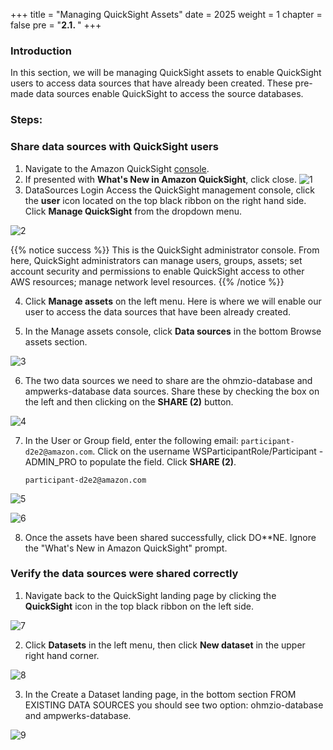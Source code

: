 +++
title = "Managing QuickSight Assets"
date = 2025
weight = 1
chapter = false
pre = "<b>2.1. </b>"
+++

### Introduction

In this section, we will be managing QuickSight assets to enable QuickSight users to access data sources that have already been created. These pre-made data sources enable QuickSight to access the source databases.

### Steps:

### Share data sources with QuickSight users

1. Navigate to the Amazon QuickSight [console](https://quicksight.aws.amazon.com/sn/start).
2. If presented with **What's New in Amazon QuickSight**, click close.
![1](../../images/2/2.1/1.png)
3. DataSources Login
   Access the QuickSight management console, click the **user** icon located on the top black ribbon on the right hand side. Click **Manage QuickSight** from the dropdown menu.

![2](../../images/2/2.1/2.png)

{{% notice success %}}
This is the QuickSight administrator console. From here, QuickSight administrators can manage users, groups, assets; set account security and permissions to enable QuickSight access to other AWS resources; manage network level resources.
{{% /notice %}}

4. Click **Manage assets** on the left menu. Here is where we will enable our user to access the data sources that have been already created.

5. In the Manage assets console, click **Data sources** in the bottom Browse assets section.

![3](../../images/2/2.1/3.png)

6. The two data sources we need to share are the ohmzio-database and ampwerks-database data sources. Share these by checking the box on the left and then clicking on the **SHARE (2)** button.

![4](../../images/2/2.1/4.png)

7. In the User or Group field, enter the following email: `participant-d2e2@amazon.com`. Click on the username WSParticipantRole/Participant - ADMIN_PRO to populate the field. Click **SHARE (2)**.

   `participant-d2e2@amazon.com`

![5](../../images/2/2.1/5.png)

![6](../../images/2/2.1/6.png)

8. Once the assets have been shared successfully, click DO\*\*NE. Ignore the "What's New in Amazon QuickSight" prompt.

### Verify the data sources were shared correctly

1. Navigate back to the QuickSight landing page by clicking the **QuickSight** icon in the top black ribbon on the left side.

![7](../../images/2/2.1/7.png)

2. Click **Datasets** in the left menu, then click **New dataset** in the upper right hand corner.

![8](../../images/2/2.1/8.png)

3. In the Create a Dataset landing page, in the bottom section FROM EXISTING DATA SOURCES you should see two option: ohmzio-database and ampwerks-database.

![9](../../images/2/2.1/9.png)
